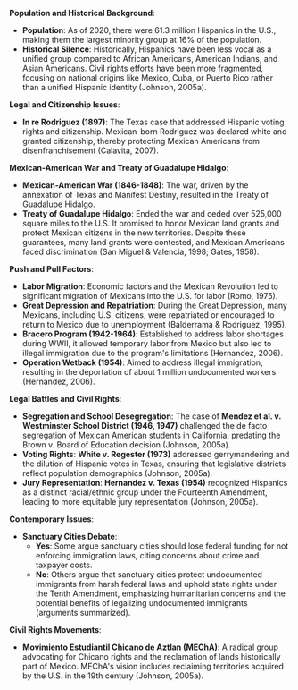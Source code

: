 **Population and Historical Background**:
- **Population**: As of 2020, there were 61.3 million Hispanics in the U.S., making them the largest minority group at 16% of the population.
- **Historical Silence**: Historically, Hispanics have been less vocal as a unified group compared to African Americans, American Indians, and Asian Americans. Civil rights efforts have been more fragmented, focusing on national origins like Mexico, Cuba, or Puerto Rico rather than a unified Hispanic identity (Johnson, 2005a).

**Legal and Citizenship Issues**:
- **In re Rodriguez (1897)**: The Texas case that addressed Hispanic voting rights and citizenship. Mexican-born Rodriguez was declared white and granted citizenship, thereby protecting Mexican Americans from disenfranchisement (Calavita, 2007).

**Mexican-American War and Treaty of Guadalupe Hidalgo**:
- **Mexican-American War (1846-1848)**: The war, driven by the annexation of Texas and Manifest Destiny, resulted in the Treaty of Guadalupe Hidalgo.
- **Treaty of Guadalupe Hidalgo**: Ended the war and ceded over 525,000 square miles to the U.S. It promised to honor Mexican land grants and protect Mexican citizens in the new territories. Despite these guarantees, many land grants were contested, and Mexican Americans faced discrimination (San Miguel & Valencia, 1998; Gates, 1958).

**Push and Pull Factors**:
- **Labor Migration**: Economic factors and the Mexican Revolution led to significant migration of Mexicans into the U.S. for labor (Romo, 1975).
- **Great Depression and Repatriation**: During the Great Depression, many Mexicans, including U.S. citizens, were repatriated or encouraged to return to Mexico due to unemployment (Balderrama & Rodriguez, 1995).
- **Bracero Program (1942-1964)**: Established to address labor shortages during WWII, it allowed temporary labor from Mexico but also led to illegal immigration due to the program's limitations (Hernandez, 2006).
- **Operation Wetback (1954)**: Aimed to address illegal immigration, resulting in the deportation of about 1 million undocumented workers (Hernandez, 2006).

**Legal Battles and Civil Rights**:
- **Segregation and School Desegregation**: The case of **Mendez et al. v. Westminster School District (1946, 1947)** challenged the de facto segregation of Mexican American students in California, predating the Brown v. Board of Education decision (Johnson, 2005a).
- **Voting Rights**: **White v. Regester (1973)** addressed gerrymandering and the dilution of Hispanic votes in Texas, ensuring that legislative districts reflect population demographics (Johnson, 2005a).
- **Jury Representation**: **Hernandez v. Texas (1954)** recognized Hispanics as a distinct racial/ethnic group under the Fourteenth Amendment, leading to more equitable jury representation (Johnson, 2005a).

**Contemporary Issues**:
- **Sanctuary Cities Debate**:
  - **Yes**: Some argue sanctuary cities should lose federal funding for not enforcing immigration laws, citing concerns about crime and taxpayer costs.
  - **No**: Others argue that sanctuary cities protect undocumented immigrants from harsh federal laws and uphold state rights under the Tenth Amendment, emphasizing humanitarian concerns and the potential benefits of legalizing undocumented immigrants (arguments summarized).

**Civil Rights Movements**:
- **Movimiento Estudiantil Chicano de Aztlan (MEChA)**: A radical group advocating for Chicano rights and the reclamation of lands historically part of Mexico. MEChA's vision includes reclaiming territories acquired by the U.S. in the 19th century (Johnson, 2005a).